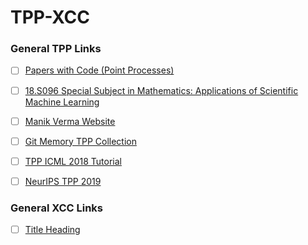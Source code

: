 # TPP-XCC

### General TPP Links
- [ ] [Papers with Code (Point Processes)](https://paperswithcode.com/task/point-processes)
- [ ] [18.S096 Special Subject in Mathematics: Applications of Scientific Machine Learning](https://github.com/mitmath/18S096SciML)
- [ ] [Manik Verma Website](http://manikvarma.org/)
- [ ] [Git Memory TPP Collection](https://githubmemory.com/repo/aachenhang/Awesome-Temporal-Point-Process)
- [ ] [TPP ICML 2018 Tutorial]([http://learning.mpi-sws.org/tpp-icml18/)
- [ ] [NeurIPS TPP 2019](https://nips.cc/Conferences/2019/ScheduleMultitrack?event=13166)


### General XCC Links
- [ ] [Title Heading](www.google.com)